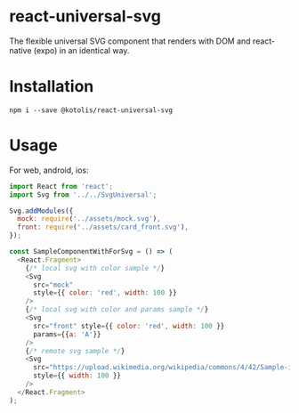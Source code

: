 # react-universal-svg

The flexible universal SVG component that renders with DOM and react-native (expo) in an identical way.

# Installation
```npm i --save @kotolis/react-universal-svg```

# Usage
For web, android, ios:
```javascript
import React from 'react';
import Svg from '../../SvgUniversal';

Svg.addModules({
  mock: require('../assets/mock.svg'),
  front: require('../assets/card_front.svg'),
});

const SampleComponentWithForSvg = () => (
  <React.Fragment>
    {/* local svg with color sample */}
    <Svg
      src="mock"
      style={{ color: 'red', width: 100 }}
    />
    {/* local svg with color and params sample */}
    <Svg
      src="front" style={{ color: 'red', width: 100 }}
      params={{a: 'A'}}
    />
    {/* remote svg sample */}
    <Svg
      src="https://upload.wikimedia.org/wikipedia/commons/4/42/Sample-image.svg"
      style={{ width: 100 }}
    />
  </React.Fragment>
);
```
